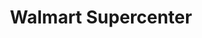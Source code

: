 ---
title: "Walmart Supercenter"
url: /goshen/walmart-supercenter-elkhart-road/
shop: supermarket
---